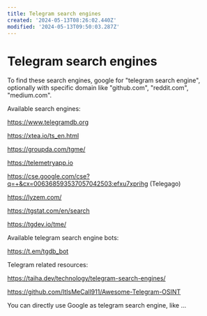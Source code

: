 ```yaml
---
title: Telegram search engines
created: '2024-05-13T08:26:02.440Z'
modified: '2024-05-13T09:50:03.287Z'
---
```


# Telegram search engines

To find these search engines, google for "telegram search engine", optionally with specific domain like "github.com", "reddit.com", "medium.com".

Available search engines:

https://www.telegramdb.org

https://xtea.io/ts_en.html

https://groupda.com/tgme/

https://telemetryapp.io

https://cse.google.com/cse?q=+&cx=006368593537057042503:efxu7xprihg (Telegago)

https://lyzem.com/

https://tgstat.com/en/search

https://tgdev.io/tme/

Available telegram search engine bots:

https://t.em/tgdb_bot

Telegram related resources:

https://taiha.dev/technology/telegram-search-engines/

https://github.com/ItIsMeCall911/Awesome-Telegram-OSINT

You can directly use Google as telegram search engine, like ...
